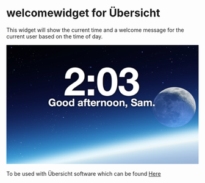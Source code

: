 # welcomewidget for Übersicht
This widget will show the current time and a welcome message for the current user based on the time of day.

![Screenshot of Welcome Widget](https://raw.githubusercontent.com/roach0123/welcomewidget/master/screenshot.png)

To be used with Übersicht software which can be found [Here](http://tracesof.net/uebersicht/)